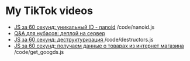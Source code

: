 # My TikTok videos
- [JS за 60 секунд: уникальный ID - nanoid](https://www.tiktok.com/@zogxray/video/6924401440072928517?lang=ru-RU&is_copy_url=1&is_from_webapp=v2) /code/nanoid.js
- [Q&A для нубасов: деплой на сервер](https://www.tiktok.com/@zogxray/video/6923676719555546373?lang=ru-RU&is_copy_url=1&is_from_webapp=v2)
- [JS за 60 секунд: деструктуризация ](https://www.tiktok.com/@zogxray/video/6922928462462274822?lang=ru-RU&is_copy_url=1&is_from_webapp=v2) /code/destructors.js
- [JS за 60 секунд: получаем данные о товарах из интернет магазина ](https://www.tiktok.com/@zogxray/video/6921994279783009541?lang=ru-RU&is_copy_url=1&is_from_webapp=v2) /code/get_googds.js

